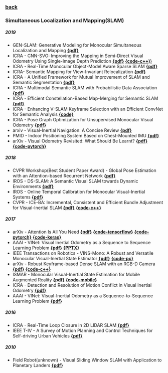 ### [back](README.md)

### Simultaneous Localization and Mapping(SLAM)
##### 2019
- GEN-SLAM: Generative Modeling for Monocular Simultaneous Localization and Mapping [**{pdf}**](http://export.arxiv.org/abs/1902.02086)
- ICRA - CNN-SVO: Improving the Mapping in Semi-Direct Visual Odometry Using Single-Image Depth Prediction [**{pdf}**](https://arxiv.org/pdf/1810.01011.pdf) [**{code-c++)**}](https://github.com/yan99033/CNN-SVO)
- ICRA - Real-Time Monocular Object-Model Aware Sparse SLAM [**{pdf}**](https://arxiv.org/abs/1809.09149)
- ICRA- Semantic Mapping for View-Invariant Relocalization [**{pdf}**](http://www.cim.mcgill.ca/~jimmyli/pubs/li2019icra.pdf)
- ICRA - A Unified Framework for Mutual Improvement of SLAM and Semantic Segmentation [**{pdf}**](https://arxiv.org/abs/1812.10016)
- ICRA - Multimodal Semantic SLAM with Probabilistic Data Association [**{pdf}**](https://marinerobotics.mit.edu/sites/default/files/doherty_icra2019_revised.pdf)
- ICRA - Efficient Constellation-Based Map-Merging for Semantic SLAM [**{pdf}**](https://arxiv.org/abs/1809.09646)
- ICRA - Enhancing V-SLAM Keyframe Selection with an Efficient ConvNet for Semantic Analysis [**{code}**](https://github.com/Shathe/MiniNet)
- ICRA - Pose Graph Optimization for Unsupervised Monocular Visual Odometry [**{pdf}**](https://hal.archives-ouvertes.fr/hal-01874593v2/document)
- arxiv - Visual-Inertial Navigation: A Concise Review  [**{pdf}**](https://arxiv.org/abs/1906.02650v1)
- PMID - Indoor Positioning System Based on Chest-Mounted IMU  [**{pdf}**](https://www.google.com.hk/url?sa=t&rct=j&q=&esrc=s&source=web&cd=3&ved=2ahUKEwjWuLbBj9flAhVBBKYKHTJdAMcQFjACegQIAhAC&url=https%3A%2F%2Fwww.mdpi.com%2F1424-8220%2F19%2F2%2F420%2Fpdf&usg=AOvVaw3G8p_-3TjOtBlsi0NXr5ar)
- arXiv - Visual Odometry Revisited: What Should Be Learnt?  [**{pdf}**](https://arxiv.org/pdf/1909.09803.pdf) [**{code-pytorch}**](https://github.com/Huangying-Zhan/DF-VO)


##### 2018
- CVPR Workshop(Best Student Paper Award) - Global Pose Estimation with an Attention-based Recurrent Network [**{pdf}**](https://arxiv.org/pdf/1802.06857.pdf)
- IROS - DS-SLAM: A Semantic Visual SLAM towards Dynamic Environments [**{pdf}**](https://arxiv.org/abs/1809.08379)
- IROS - Online Temporal Calibration for Monocular Visual-Inertial Systems [**{pdf}**](http://arxiv.org/pdf/1808.00692)
- CVPR - ICE-BA: Incremental, Consistent and Efficient Bundle Adjustment for Visual-Inertial SLAM [**{pdf}**](http://openaccess.thecvf.com/content_cvpr_2018/papers/Liu_ICE-BA_Incremental_Consistent_CVPR_2018_paper.pdf) [**{code-c++}**](https://github.com/baidu/ICE-BA)

##### 2017
- arXiv - Attention Is All You Need [**{pdf}**](https://arxiv.org/pdf/1706.03762.pdf) [**{code-tensorflow}**](https://github.com/Kyubyong/transformer) [**{code-pytorch}**](https://github.com/jadore801120/attention-is-all-you-need-pytorch) [**{code-keras}**](https://github.com/bojone/attention)
- AAAI - VINet: Visual Inertial Odometry as a Sequence to Sequence Learning Problem [**{pdf}**](http://www.cs.ox.ac.uk/files/9028/CS-RR-17-05.pdf) [**{PPTX}**](http://120.52.51.96/cseweb.ucsd.edu/classes/sp17/cse252C-a/CSE252C_20170517.pdf)
- IEEE Transactions on Robotics - VINS-Mono: A Robust and Versatile Monocular Visual-Inertial State Estimator [**{pdf}**](https://arxiv.org/pdf/1708.03852.pdf) [**{code-pc}**](https://github.com/HKUST-Aerial-Robotics/VINS-Mono)
- arXiv - Robust Keyframe-based Dense SLAM with an RGB-D Camera [**{pdf}**](https://arxiv.org/pdf/1711.05166.pdf) [**{code-c++}**](https://github.com/ZJUCVG/EIBA)
- ISMAR - Monocular Visual-Inertial State Estimation for Mobile Augmented Reality [**{pdf}**](http://www.ece.ust.hk/~eeshaojie/ismar2017peiliang.pdf) [**{code-mobile}**](https://github.com/HKUST-Aerial-Robotics/VINS-Mobile)
- ICRA - Detection and Resolution of Motion Conflict in Visual Inertial Odometry [**{pdf}**](https://web.wpi.edu/Pubs/ETD/Available/etd-072918-114830/unrestricted/bpwiselybabu.pdf)
- AAAI - VINet: Visual-Inertial Odometry as a Sequence-to-Sequence Learning Problem [**{pdf}**](https://arxiv.org/abs/1701.08376)

##### 2016
- ICRA - Real-Time Loop Closure in 2D LIDAR SLAM [**{pdf}**](https://ai.google/research/pubs/pub45466)
- IEEE T-IV - A Survey of Motion Planning and Control Techniques for Self-driving Urban Vehicles [**{pdf}**](https://arxiv.org/pdf/1604.07446.pdf)

##### 2010
- Field Robot(unknown) - Visual Sliding Window SLAM with Application to Planetary Landers [**{pdf}**](https://pdfs.semanticscholar.org/eeae/6c73a41a4ba106e82e10f577019d88302ba5.pdf)